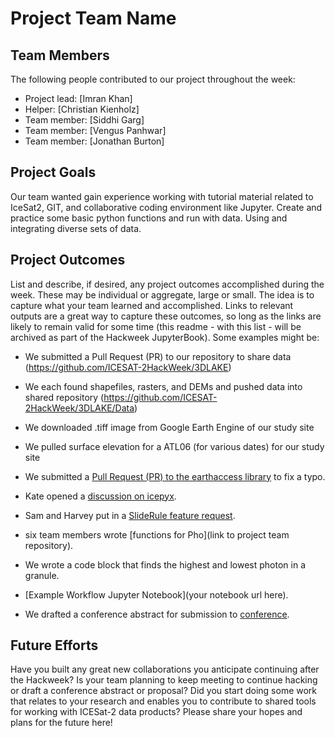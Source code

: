 # Project Team Name

## Team Members

The following people contributed to our project throughout the week:
* Project lead: [Imran Khan]
* Helper: [Christian Kienholz]
* Team member: [Siddhi Garg]
* Team member: [Vengus Panhwar]
* Team member: [Jonathan Burton]


## Project Goals

Our team wanted gain experience working with tutorial material related to IceSat2, GIT, and collaborative coding environment like Jupyter.
Create and practice some basic python functions and run with data. 
Using and integrating diverse sets of data.

## Project Outcomes

List and describe, if desired, any project outcomes accomplished during the week.
These may be individual or aggregate, large or small.
The idea is to capture what your team learned and accomplished.
Links to relevant outputs are a great way to capture these outcomes, so long as the links are likely to 
remain valid for some time (this readme - with this list - will be archived as part of the Hackweek JupyterBook).
Some examples might be:

* We submitted a Pull Request (PR) to our repository to share data (https://github.com/ICESAT-2HackWeek/3DLAKE)
* We each found shapefiles, rasters, and DEMs and pushed data into shared repository (https://github.com/ICESAT-2HackWeek/3DLAKE/Data)
* We downloaded .tiff image from Google Earth Engine of our study site
* We pulled surface elevation for a ATL06 (for various dates) for our study site

* We submitted a [Pull Request (PR) to the earthaccess library](https://nsidc.github.io/earthaccess/) to fix a typo.
* Kate opened a [discussion on icepyx](https://github.com/icesat2py/icepyx/discussions).
* Sam and Harvey put in a [SlideRule feature request](https://github.com/orgs/ICESat2-SlideRule/discussions).
* six team members wrote [functions for Pho](link to project team repository).
* We wrote a code block that finds the highest and lowest photon in a granule.
* [Example Workflow Jupyter Notebook](your notebook url here).
* We drafted a conference abstract for submission to [conference](https://www.agu.org/).


## Future Efforts

Have you built any great new collaborations you anticipate continuing after the Hackweek?
Is your team planning to keep meeting to continue hacking or draft a conference abstract or proposal?
Did you start doing some work that relates to your research and enables you to contribute to shared tools for working with ICESat-2 data products?
Please share your hopes and plans for the future here!
